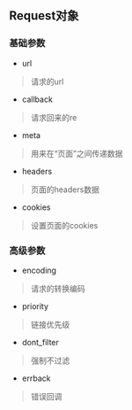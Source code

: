 ## Request对象
### 基础参数
* url
> 请求的url
* callback
> 请求回来的re
* meta
> 用来在“页面”之间传递数据
* headers
> 页面的headers数据
* cookies
> 设置页面的cookies
### 高级参数
* encoding
> 请求的转换编码
* priority
> 链接优先级
* dont_filter
> 强制不过滤
* errback
> 错误回调
